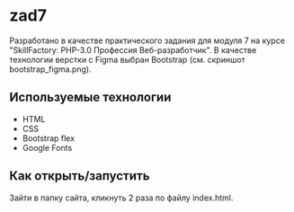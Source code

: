 # zad7

Разработано в качестве практического задания для модуля 7 на курсе "SkillFactory: PHP-3.0 Профессия Веб-разработчик".
В качестве технологии верстки с Figma выбран Bootstrap (см. скриншот bootstrap_figma.png).

## Используемые технологии

* HTML
* CSS
* Bootstrap flex
* Google Fonts

## Как открыть/запустить

Зайти в папку сайта, кликнуть 2 раза по файлу index.html.
